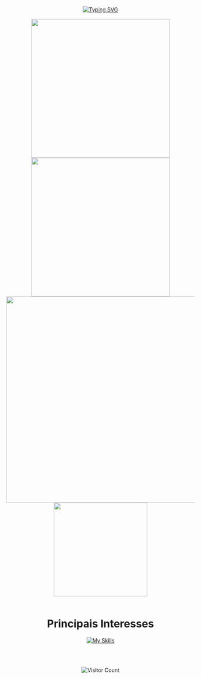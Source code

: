 <br>
<br>

<div align="center">
 <a href="https://git.io/typing-svg"><img src="https://readme-typing-svg.herokuapp.com?font=Poppins&size=32&duration=4000&pause=3000&color=FFFFFF&width=700&lines=%F0%9F%91%8B%F0%9F%8F%BF+Oi!+Eu+sou+o+Apolin%C3%A1rio!+%F0%9F%A4%99%F0%9F%8F%BF;Seja+bem-vindo+ao+meu+perfil+do+Github!" alt="Typing SVG" /></a>
</div>
<br>

<div align="center">
<div>
 <a href="https://github.com/whoamiApolo?tab=repositories">
<img width="370" src="https://github-readme-stats-eight-theta.vercel.app/api?username=whoamiApolo&show_icons=true&theme=solarized-light&include_all_commits=true&count_private=true"/>
 </a>
 <a href="https://github.com/whoamiApolo?tab=repositories">
 <img width="370" src="https://streak-stats.demolab.com?user=whoamiApolo&theme=solarized-light&locale=pt_BR&date_format=j%20M%5B%20Y%5D"/>
 </a>
</div>

<div align="">
<img width="550" src="https://github-readme-activity-graph.vercel.app/graph?username=whoamiApolo&bg_color=fdf6e3&color=000000&line=268bd2&point=859900&area=true&hide_border=true">
</div>

<div> 
<img width ="250" src="https://github-readme-stats.vercel.app/api/top-langs/?username=whoamiApolo&layout=donut-vertical&theme=solarized-light"/>
</div>
</div>
<br>

<div align="center">
 <h1>Principais Interesses</h1>

[![My Skills](https://skillicons.dev/icons?i=html,css,tailwindcss,sass,javascript,typescript,react,vscode,java,spring,eclipse,idea,linux,vercel,netlify,aws,mysql,postgres,vite,docker&theme=light)](https://github.com/whoamiApolo)
</div>

<br>
<br>
<div align="center">
 
![Visitor Count](https://profile-counter.glitch.me/whoamiApolo/count.svg)
</div>
